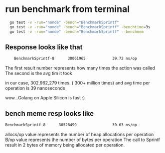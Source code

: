 # run benchmark from terminal

```bash
  go test -v -run="nonde" -bench="BenchmarkSprintf"
  go test -v -run="nonde" -bench="BenchmarkSprintf" -benchtime=3s
  go test -v -run="nonde" -bench="BenchmarkSprintf" --benchmem
```

## Response looks like that
```bash
    BenchmarkSprintf-8   	30061965	        39.72 ns/op
```

The first result number represents how many times the action was called
The second is the avg tim it took

in our case, 302,962,279 times. ( 300+ million times)
and avg time per operation is 39 nanoseconds

wow...Golang on Apple Silicon is fast :)


## bench meme resp looks like
```bash
BenchmarkSprintf-8      30528499                39.63 ns/op            2 B/op          1 allocs/op
```

allocs/op value represents the number of heap allocations per operation
B/op value represents the number of bytes per operation
The call to Sprintf result in 2 bytes of memory being allocated per operation.
